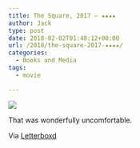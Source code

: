 ```yaml
---
title: The Square, 2017 – ★★★★
author: Jack
type: post
date: 2018-02-02T01:48:12+00:00
url: /2018/the-square-2017-★★★★/
categories:
  - Books and Media
tags:
  - movie

---
```

![][1]

That was wonderfully uncomfortable.

Via [Letterboxd][2]

 [1]: https://a.ltrbxd.com/resized/film-poster/3/3/5/9/5/9/335959-the-square-0-150-0-225-crop.jpg?k=ca87bd4579
 [2]: https://letterboxd.com/jackbaty/film/the-square-2017/